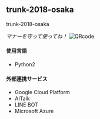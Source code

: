 trunk-2018-osaka
---
trunk-2018-osaka

*マナーを守って使ってね！*
![QRcode](https://github.com/YoshikawaTaiki/trunk-2018-osaka/qr.png)

#### 使用言語
- Python2

#### 外部連携サービス
- Google Cloud Platform
- AITalk
- LINE BOT
- Microsoft Azure
